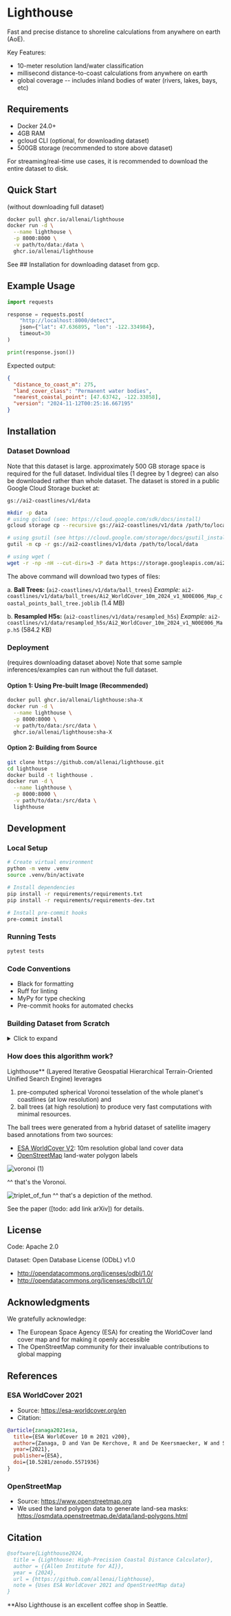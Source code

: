 # Lighthouse
Fast and precise distance to shoreline calculations from anywhere on earth (AoE).

Key Features:
- 10-meter resolution land/water classification
- millisecond distance-to-coast calculations from anywhere on earth
- global coverage -- includes inland bodies of water (rivers, lakes, bays, etc)

## Requirements
- Docker 24.0+
- 4GB RAM 
- gcloud CLI (optional, for downloading dataset)
- 500GB storage (recommended to store above dataset)
  
For streaming/real-time use cases, it is recommended to download the entire dataset to disk.

## Quick Start
(without downloading full dataset)
```bash
docker pull ghcr.io/allenai/lighthouse
docker run -d \
  --name lighthouse \
  -p 8000:8000 \
  -v path/to/data:/data \
  ghcr.io/allenai/lighthouse
```
See ## Installation for downloading dataset from gcp.

## Example Usage

```python
import requests

response = requests.post(
    "http://localhost:8000/detect",
    json={"lat": 47.636895, "lon": -122.334984},
    timeout=30
)

print(response.json())
```

Expected output:
```json
{
  "distance_to_coast_m": 275,
  "land_cover_class": "Permanent water bodies",
  "nearest_coastal_point": [47.63742, -122.33858],
  "version": "2024-11-12T00:25:16.667195"
}
```
## Installation
### Dataset Download
Note that this dataset is large. approximately 500 GB storage space is required for the full dataset. Individual tiles (1 degree by 1 degree) can also be downloaded rather than whole dataset.
The dataset is stored in a public Google Cloud Storage bucket at:

```
gs://ai2-coastlines/v1/data
```


```bash
mkdir -p data
# using gcloud (see: https://cloud.google.com/sdk/docs/install)
gcloud storage cp --recursive gs://ai2-coastlines/v1/data /path/to/local/data

# using gsutil (see https://cloud.google.com/storage/docs/gsutil_install)
gutil -m cp -r gs://ai2-coastlines/v1/data /path/to/local/data

# using wget (
wget -r -np -nH --cut-dirs=3 -P data https://storage.googleapis.com/ai2-coastlines/v1/data/
```

The above command will download two types of files:

a. **Ball Trees:** (`ai2-coastlines/v1/data/ball_trees`)
   *Example:*
   `ai2-coastlines/v1/data/ball_trees/Ai2_WorldCover_10m_2024_v1_N00E006_Map_coastal_points_ball_tree.joblib` (1.4 MB)

b. **Resampled H5s:** (`ai2-coastlines/v1/data/resampled_h5s`)
   *Example:*
   `ai2-coastlines/v1/data/resampled_h5s/Ai2_WorldCover_10m_2024_v1_N00E006_Map.h5` (584.2 KB)

### Deployment
(requires downloading dataset above)
Note that some sample inferences/examples can run without the full dataset.

#### Option 1: Using Pre-built Image (Recommended)
```bash
docker pull ghcr.io/allenai/lighthouse:sha-X
docker run -d \
  --name lighthouse \
  -p 8000:8000 \
  -v path/to/data:/src/data \
  ghcr.io/allenai/lighthouse:sha-X
```

#### Option 2: Building from Source
```bash
git clone https://github.com/allenai/lighthouse.git
cd lighthouse
docker build -t lighthouse .
docker run -d \
  --name lighthouse \
  -p 8000:8000 \
  -v path/to/data:/src/data \
  lighthouse
```

## Development

### Local Setup
```bash
# Create virtual environment
python -m venv .venv
source .venv/bin/activate

# Install dependencies
pip install -r requirements/requirements.txt
pip install -r requirements/requirements-dev.txt

# Install pre-commit hooks
pre-commit install
```

### Running Tests
```bash
pytest tests
```

### Code Conventions
- Black for formatting
- Ruff for linting
- MyPy for type checking
- Pre-commit hooks for automated checks

### Building Dataset from Scratch

<details>
<summary>Click to expand</summary>

1. Download ESA WorldCover data:
   ```bash
   bash src/download_worldcover.sh
   ```

2. Download OSM land polygons:
   ```bash
   wget -P data/osm \
     https://osmdata.openstreetmap.de/download/land-polygons-split-4326.zip
   unzip data/osm/land-polygons-split-4326.zip -d data/osm
   ```

3. Process data:
   ```bash
   python src/gen_all_missing_tiles.py
   python src/convert_geotiff_to_h5.py
   python src/extract_coastal_points.py
   python src/convert_coastal_points_to_ball_trees.py
   ```
</details>

### How does this algorithm work?
Lighthouse** (Layered Iterative Geospatial Hierarchical Terrain-Oriented Unified Search Engine) leverages
1. pre-computed spherical Voronoi tesselation of the whole planet's coastlines (at low resolution) and
2. ball trees (at high resolution) to produce very fast computations with minimal resources.

The ball trees were generated from a hybrid dataset of satellite imagery based annotations from two sources:
- [ESA WorldCover V2](https://esa-worldcover.org/en): 10m resolution global land cover data
- [OpenStreetMap](https://www.openstreetmap.org) land-water polygon labels

![voronoi (1)](https://github.com/user-attachments/assets/4e91968d-714e-451e-bf04-24e4016e2db5)

^^ that's the Voronoi.

![triplet_of_fun](https://github.com/user-attachments/assets/035f797d-fa94-42e8-bb3b-7f89b077a9ee)
^^ that's a depiction of the method.

See the paper ([todo: add link arXiv]) for details.

## License
Code: Apache 2.0

Dataset: Open Database License (ODbL) v1.0
  - http://opendatacommons.org/licenses/odbl/1.0/
  - http://opendatacommons.org/licenses/dbcl/1.0/

## Acknowledgments

We gratefully acknowledge:
- The European Space Agency (ESA) for creating the WorldCover land cover map and for making it openly accessible
- The OpenStreetMap community for their invaluable contributions to global mapping

## References
### ESA WorldCover 2021
- Source: https://esa-worldcover.org/en
- Citation:
```bibtex
@article{zanaga2021esa,
  title={ESA WorldCover 10 m 2021 v200},
  author={Zanaga, D and Van De Kerchove, R and De Keersmaecker, W and Souverijns, N and Brockmann, C and Quast, R and Wevers, J and Grosu, A and Paccini, A and Vergnaud, S and others},
  year={2021},
  publisher={ESA},
  doi={10.5281/zenodo.5571936}
}
```

### OpenStreetMap
- Source: https://www.openstreetmap.org
- We used the land polygon data to generate land-sea masks: https://osmdata.openstreetmap.de/data/land-polygons.html


## Citation

```bibtex
@software{Lighthouse2024,
  title = {Lighthouse: High-Precision Coastal Distance Calculator},
  author = {{Allen Institute for AI}},
  year = {2024},
  url = {https://github.com/allenai/lighthouse},
  note = {Uses ESA WorldCover 2021 and OpenStreetMap data}
}

```

**Also Lighthouse is an excellent coffee shop in Seattle.
